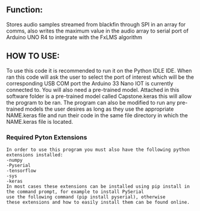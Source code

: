 ## Function:  
Stores audio samples streamed from blackfin through SPI in an array for comms, also writes the maximum value in the audio array to serial port of Arduino UNO R4 to integrate with the FxLMS algorithm
## HOW TO USE:
To use this code it is recommended to run it on the Python IDLE IDE. When ran this code will ask the user to select the port of interest which will be the corresponding USB COM port the Arduino 33 Nano IOT is currently connected to. You will also need a pre-trained model. Attached in this software folder is a pre-trained model called Capstone.keras this will allow the program to be ran. The program can also be modified to run any pre-trained models the user desires as long as they use the appropriate NAME.keras file and run their code in the same file directory in which the NAME.keras file is located.
### Required Pyton Extensions
    In order to use this program you must also have the following python extensions installed:
    -numpy
    -Pyserial
    -tensorflow
    -sys
    -keras
    In most cases these extensions can be installed using pip install in the command prompt, for example to install PySerial
    use the following command (pip install pyserial), otherwise 
    these extensions and how to easily install them can be found online.
    
